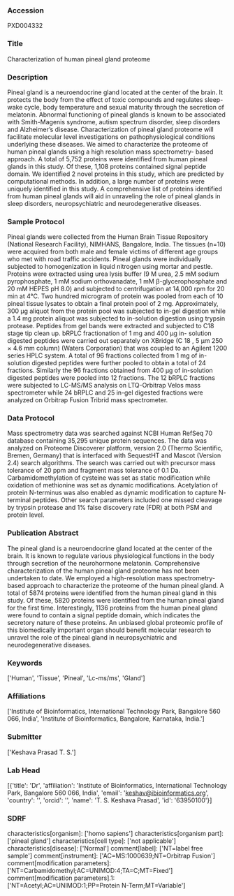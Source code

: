 ### Accession
PXD004332

### Title
Characterization of human pineal gland proteome

### Description
Pineal gland is a neuroendocrine gland located at the center of the brain. It protects the body  from the effect of toxic compounds and regulates sleep-wake cycle, body temperature and sexual  maturity through the secretion of melatonin. Abnormal functioning of pineal glands is known to  be associated with Smith-Magenis syndrome, autism spectrum disorder, sleep disorders and  Alzheimer’s disease. Characterization of pineal gland proteome will facilitate molecular level  investigations on pathophysiological conditions underlying these diseases. We aimed to  characterize the proteome of human pineal glands using a high resolution mass spectrometry-  based approach. A total of 5,752 proteins were identified from human pineal glands in this study.  Of these, 1,108 proteins contained signal peptide domain. We identified 2 novel proteins in this  study, which are predicted by computational methods. In addition, a large number of proteins  were uniquely identified in this study. A comprehensive list of proteins identified from human  pineal glands will aid in unraveling the role of pineal glands in sleep disorders, neuropsychiatric  and neurodegenerative diseases.

### Sample Protocol
Pineal glands were collected from the Human Brain Tissue Repository (National Research  Facility), NIMHANS, Bangalore, India. The tissues (n=10) were acquired from both male and  female victims of different age groups who met with road traffic accidents. Pineal glands were  individually subjected to homogenization in liquid nitrogen using mortar and pestle. Proteins  were extracted using urea lysis buffer (9 M urea, 2.5 mM sodium pyrophosphate, 1 mM sodium  orthovanadate, 1 mM β-glycerophosphate and 20 mM HEPES pH 8.0) and subjected to  centrifugation at 14,000 rpm for 20 min at 4°C. Two hundred microgram of protein was pooled  from each of 10 pineal tissue lysates to obtain a final protein pool of 2 mg. Approximately, 300  μg aliquot from the protein pool was subjected to in-gel digestion while a 1.4 mg protein aliquot  was subjected to in-solution digestion using trypsin protease. Peptides from gel bands were  extracted and subjected to C18 stage tip clean up. bRPLC fractionation of 1 mg and 400 μg in-  solution digested peptides were carried out separately on XBridge (C 18 , 5 μm 250 × 4.6 mm  column) (Waters Corporation) that was coupled to an Agilent 1200 series HPLC system. A total  of 96 fractions collected from 1 mg of in-solution digested peptides were further pooled to obtain  a total of 24 fractions. Similarly the 96 fractions obtained from 400 μg of in-solution digested  peptides were pooled into 12 fractions. The 12 bRPLC fractions were subjected to LC-MS/MS  analysis on LTQ-Orbitrap Velos mass spectrometer while 24 bRPLC and 25 in-gel digested  fractions were analyzed on Orbitrap Fusion Tribrid mass spectrometer.

### Data Protocol
Mass spectrometry data was searched against NCBI Human RefSeq 70 database containing  35,295 unique protein sequences. The data was analyzed on Proteome Discoverer platform,  version 2.0 (Thermo Scientific, Bremen, Germany) that is interfaced with SequestHT and  Mascot (Version 2.4) search algorithms. The search was carried out with precursor mass  tolerance of 20 ppm and fragment mass tolerance of 0.1 Da. Carbamidomethylation of cysteine  was set as static modification while oxidation of methionine was set as dynamic modifications.  Acetylation of protein N-terminus was also enabled as dynamic modification to capture N-  terminal peptides. Other search parameters included one missed cleavage by trypsin protease and  1% false discovery rate (FDR) at both PSM and protein level.

### Publication Abstract
The pineal gland is a neuroendocrine gland located at the center of the brain. It is known to regulate various physiological functions in the body through secretion of the neurohormone melatonin. Comprehensive characterization of the human pineal gland proteome has not been undertaken to date. We employed a high-resolution mass spectrometry-based approach to characterize the proteome of the human pineal gland. A total of 5874 proteins were identified from the human pineal gland in this study. Of these, 5820 proteins were identified from the human pineal gland for the first time. Interestingly, 1136 proteins from the human pineal gland were found to contain a signal peptide domain, which indicates the secretory nature of these proteins. An unbiased global proteomic profile of this biomedically important organ should benefit molecular research to unravel the role of the pineal gland in neuropsychiatric and neurodegenerative diseases.

### Keywords
['Human', 'Tissue', 'Pineal', 'Lc-ms/ms', 'Gland']

### Affiliations
['Institute of Bioinformatics, International Technology Park, Bangalore 560 066, India', 'Institute of Bioinformatics, Bangalore, Karnataka, India.']

### Submitter
['Keshava Prasad T. S.']

### Lab Head
[{'title': 'Dr', 'affiliation': 'Institute of Bioinformatics, International Technology Park, Bangalore 560 066, India', 'email': 'keshav@ibioinformatics.org', 'country': '', 'orcid': '', 'name': 'T. S. Keshava Prasad', 'id': '63950100'}]

### SDRF
characteristics[organism]: ['homo sapiens']
characteristics[organism part]: ['pineal gland']
characteristics[cell type]: ['not applicable']
characteristics[disease]: ['Normal']
comment[label]: ['NT=label free sample']
comment[instrument]: ['AC=MS:1000639;NT=Orbitrap Fusion']
comment[modification parameters]: ['NT=Carbamidomethyl;AC=UNIMOD:4;TA=C;MT=Fixed']
comment[modification parameters].1: ['NT=Acetyl;AC=UNIMOD:1;PP=Protein N-Term;MT=Variable']

